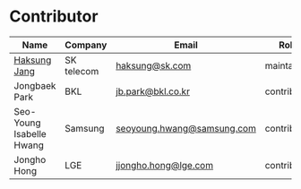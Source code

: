 # Contributor

| Name | Company | Email | Role | 
|--|--|--|--|
| [Haksung Jang](https://github.com/haksungjang) | SK telecom | haksung@sk.com | maintainer |
| Jongbaek Park | BKL | jb.park@bkl.co.kr | contributor |
| Seo-Young Isabelle Hwang | Samsung | seoyoung.hwang@samsung.com | contributor |
| Jongho Hong | LGE | jjongho.hong@lge.com | contributor |

